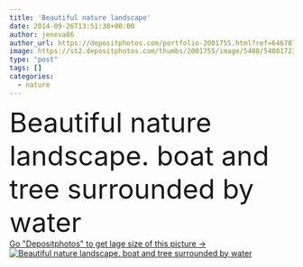 ```yaml
---
title: 'Beautiful nature landscape'
date: 2014-09-26T13:51:38+00:00
author: jeneva86
author_url: https://depositphotos.com/portfolio-2001755.html?ref=64678756
image: https://st2.depositphotos.com/thumbs/2001755/image/5408/54081723/api_thumb_450.jpg?forcejpeg=true
type: "post"
tags: []
categories: 
  - nature
---
```

<div aling="center">
            <font size="60"> Beautiful nature landscape. boat and tree surrounded by water</font>   
</div>
<div>
    <a href='https://st2.depositphotos.com/thumbs/2001755/image/5408/54081723/api_thumb_450.jpg?forcejpeg=true?ref=64678756' target=_blank > Go "Depositphotos" to get lage size of this picture ->
        <img href='https://st2.depositphotos.com/thumbs/2001755/image/5408/54081723/api_thumb_450.jpg?forcejpeg=true?ref=64678756' src='https://st2.depositphotos.com/2001755/5408/i/950/depositphotos_54081723-stock-photo-beautiful-nature-landscape.jpg?forcejpeg=true' alt='Beautiful nature landscape. boat and tree surrounded by water' >
    </a>
</div>
